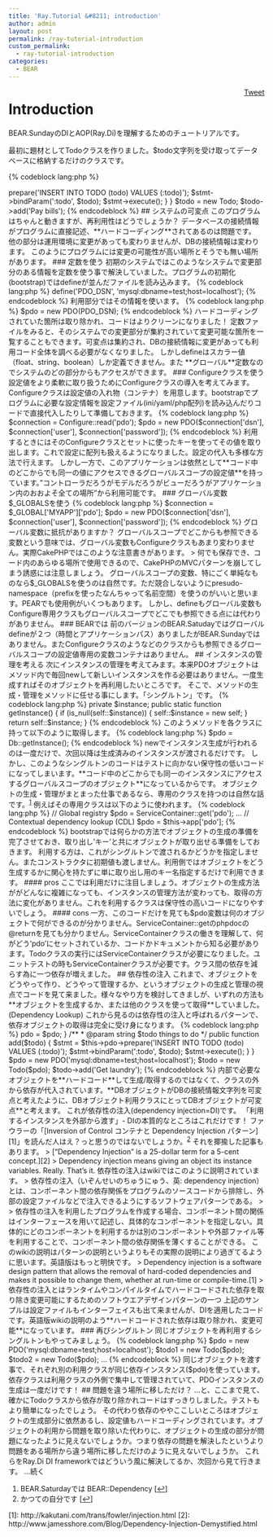 ```yaml
---
title: 'Ray.Tutorial &#8211; introduction'
author: admin
layout: post
permalink: /ray-tutorial-introduction
custom_permalink:
  - ray-tutorial-introduction
categories:
  - BEAR
---
```

<div style="float: right; margin-left: 10px;">
  <a href="https://twitter.com/share" class="twitter-share-button" data-count="vertical" data-url="http://www.bear-project.net/blog/ray-tutorial-introduction">Tweet</a>
</div>

# Introduction

BEAR.SundayのDIとAOP(Ray.Di)を理解するためのチュートリアルです。

最初に題材としてTodoクラスを作りました。$todo文字列を受け取ってデータベースに格納するだけのクラスです。

{% codeblock lang:php %}
<?php
class Todo
{
    /**
     * @param $todo
     */
    public function add($todo)
    {
        $pdo = new PDO('mysql:dbname=test;host=localhost');
        $stmt = $pdo->prepare('INSERT INTO TODO (todo) VALUES (:todo)');
        $stmt->bindParam(':todo', $todo);
        $stmt->execute();
    }
}
$todo = new Todo;
$todo->add('Pay bills');
{% endcodeblock %}

## システムの可変点

このプログラムはちゃんと動きますが、再利用性はどうでしょうか？  
データベースの接続情報がプログラムに直接記述、**ハードコーディング**されてあるのは問題です。

他の部分は運用環境に変更があっても変わりませんが、DBの接続情報は変わります。  
このようにプログラムには変更の可能性が高い場所とそうでも無い場所があります。

### 定数を使う

初期のシステムではこのようなシステムで変更部分のある情報を定数を使う事で解決していました。プログラムの初期化(bootstrap)ではdefineが並んだファイルを読み込みます。

{% codeblock lang:php %}
define('PDO_DSN', 'mysql:dbname=test;host=localhost');
{% endcodeblock %}

利用部分ではその情報を使います。

{% codeblock lang:php %}
$pdo = new PDO(PDO_DSN);
{% endcodeblock %}

ハードコーディングされていた箇所は取り除かれ、コードはよりクリーンになりました！

定数ファイルをみると、そのシステムでの変更部分が集約されていて変更可能な箇所を一覧することもできます。可変点は集約され、DBの接続情報に変更があっても利用コード全体を調べる必要がなくなりました。

しかしdefineはスカラー値（float、string、boolean）しか定義できません。また **グローバル**定数なのでシステムのどの部分からもアクセスができます。

### Configureクラスを使う

設定値をより柔軟に取り扱うためにConfigureクラスの導入を考えてみます。

Configureクラスは設定値の入れ物（コンテナ）を用意します。bootstrapでプログラムに必要な設定情報を設定ファイル(ini/yaml/php配列)を読み込んだりコードで直接代入したりして準備しておきます。

{% codeblock lang:php %}
$connection = Configure::read('pdo');
$pdo = new PDO($connection['dsn'], $connection['user'], $connection['password']);
{% endcodeblock %}

利用するときにはそのConfigureクラスとセットに使ったキーを使ってその値を取り出します。これで設定に配列も扱えるようになりました。設定の代入も多様な方法で行えます。

しかし一方で、このアプリケーションは依然として**コード中のどこからでも同一の値にアクセスできるグローバルスコープの設定値**を持っています。&#8221;コントローラだろうがモデルだろうがビューだろうがアプリケーション内のおおよそ全ての場所&#8221;から利用可能です。

### グローバル変数$_GLOBALSを使う

{% codeblock lang:php %}
$connection = $_GLOBAL['MYAPP']['pdo'];
$pdo = new PDO($connection['dsn'], $connection['user'], $connection['password']);
{% endcodeblock %}

グローバル変数に抵抗がありますか？ グローバルスコープでどこからも参照できる変数という意味では、グローバル変数もConfigureクラスもあまり変わりません。実際CakePHPではこのような注意書きがあります。

> 何でも保存でき、コード内のあらゆる場所で使用できるので、CakePHPのMVCパターンを崩してしまう誘惑には注意しましょう。 

グローバルスコープの変数、特にごく単純なものなら$_GLOBALSを使うのは自然です。ただ競合しないようにpresudo-namespace（prefixを使ったなんちゃって名前空間）を使うのがいいと思います。PEARでも使用例がいくつもあります。

しかし、defineもグローバル変数もConfigure専用クラスもグローバルスコープでどこでも参照できる点には代わりがありません。

### BEARでは

前のバージョンのBEAR.Satudayではグローバルdefineが２つ（時間とアプリケーションパス）ありましたがBEAR.Sundayではありません。またConfigureクラスのようなどのクラスからも参照できるグローバルスコープの設定値専用の変数コンテナはありません。

## インスタンスの管理を考える

次にインスタンスの管理を考えてみます。本来PDOオブジェクトはメソッド内で毎回newして新しいインスタンスを作る必要はありません。一度生成すればそのオブジェクトを再利用したいところです。

そこで、メソッドの生成・管理をメソッドに任せる事にします。「シングルトン」です。

{% codeblock lang:php %}
    private $instance;

    public static function getInstance()
    {
        if (is_null(self::$instance)) {
            self::$instance = new self;
        }
        return self::$instance;
    }
{% endcodeblock %}

このようメソッドを各クラスに持って以下のように取得します。

{% codeblock lang:php %}
$pdo = Db::getInstance();
{% endcodeblock %}
newでインスタンス生成が行われるのは一度だけで、次回以降は生成済みのインスタンスが渡されるだけです。

しかし、このようなシングルトンのコードはテストに向かない保守性の低いコードになってしまいます。**コード中のどこからでも同一のインスタンスにアクセスするグローバルスコープのオブジェクト**になっているからです。

オブジェクトの生成・管理がまとまった仕事であるなら、専用のクラスを持つのは自然な話です。<sup><a href="#footnote_0_2022" id="identifier_0_2022" class="footnote-link footnote-identifier-link" title="BEAR.Saturdayでは BEAR::Dependency">1</a></sup>  
例えばその専用クラスは以下のように使われます。

{% codeblock lang:php %}
// Global registry
$pdo = ServiceContainer::get('pdo');
...
// Contextual dependency lookup (CDL)
$pdo = $this->app['pdo'];
{% endcodeblock %}

bootstrapでは何らかの方法でオブジェクトの生成の準備を完了させておき、取り出し&#8217;キー&#8217;と共にオブジェクトが取り出せる準備をしておきます。

利用する方は、これがシングルトンで渡されるかどうかを指定しません。またコンストラクタに初期値も渡しません。利用側ではオブジェクトをどう生成するかに関心を持たずに単に取り出し用のキー名指定するだけで利用できます。

#### pros

ここでは利用だけに注目しましょう。オブジェクトの生成方法ががどんなに複雑になっても、インスタンスの管理方法が変わっても、取得の方法に変化がありません。これを利用するクラスは保守性の高いコードになりやすいでしょう。

#### cons

一方、このコードだけを見ても$pdo変数は何のオブジェクトで何ができるのが分かりません。ServiceContainer::getのphpdocの@returnを見ても分かりません。ServiceContainerクラスの働きを理解して、何がどう&#8217;pdo&#8217;にセットされているか、コードかドキュメントから知る必要があります。Todoクラスの実行にはServiceContainerクラスが必要になりました。ユニットテストの時もServiceContainerクラスが必要です。クラス間の依存を減らす為に一つ依存が増えました。

## 依存性の注入

これまで、オブジェクトをどうやって作り、どうやって管理するか、というオブジェクトの生成と管理の視点でコードを見て来ました。様々なやり方を検討してきましが、いずれの方法も **オブジェクトを生成するか、または他のクラスを使って取得**していました。(Dependency Lookup) これから見るのは依存性の注入と呼ばれるパターンで、依存オブジェクトの取得は完全に受け身になります。

{% codeblock lang:php %}
<?php
class Todo
{
    /**
     * @var PDO
     */
    private $pdo;

    /**
     * @param PDO $pdo
     */
    public function __construct(PDO $pdo)
    {
        $this->pdo = $pdo;
    }

    /**
     * @param string $todo things to do
     */
    public function add($todo)
    {
        $stmt = $this->pdo->prepare('INSERT INTO TODO (todo) VALUES (:todo)');
        $stmt->bindParam(':todo', $todo);
        $stmt->execute();
    }
}
$pdo = new PDO('mysql:dbname=test;host=localhost');
$todo = new Todo($pdo);
$todo->add('Get laundry');
{% endcodeblock %}

内部で必要なオブジェクトを**ハードコード**して生成/取得するのではなくて、クラスの外から依存が代入されています。**DBオブジェクトがDBの接続情報文字列を可変点と考えたように、DBオブジェクト利用クラスにとってDBオブジェクトが可変点**と考えます。

これが依存性の注入(dependency injection=DI)です。

「利用するインスタンスを外部から渡す」- DIの本質的なところはこれだけです！

ファウラーの「[Inversion of Control コンテナと Dependency Injection パターン][1]」を読んだ人はえ？っと思うのではないでしょうか。<sup><a href="#footnote_1_2022" id="identifier_1_2022" class="footnote-link footnote-identifier-link" title="かつての自分です">2</a></sup>

それを揶揄した記事もあります。

> [&#8220;Dependency Injection&#8221; is a 25-dollar term for a 5-cent concept.][2]  
> Dependency injection means giving an object its instance variables. Really. That&#8217;s it.

依存性の注入はwikiではこのように説明されています。

> 依存性の注入（いぞんせいのちゅうにゅう、英: dependency injection）とは、コンポーネント間の依存関係をプログラムのソースコードから排除し、外部の設定ファイルなどで注入できるようにするソフトウェアパターンである。
> 
> 依存性の注入を利用したプログラムを作成する場合、コンポーネント間の関係はインターフェースを用いて記述し、具体的なコンポーネントを指定しない。具体的にどのコンポーネントを利用するかは別のコンポーネントや外部ファイル等を利用することで、コンポーネント間の依存関係を薄くすることができる。 

このwikiの説明はパターンの説明というよりもその実際の説明により過ぎてるように思います。英語版はもっと明快です。

> Dependency injection is a software design pattern that allows the removal of hard-coded dependencies and makes it possible to change them, whether at run-time or compile-time.[1] 

> 依存性の注入とはランタイムやコンパイルタイムでハードコードされた依存を取り除き変更可能にするためのソフトウエアデザインパターンの一つ

上記のサンプルは設定ファイルもインターフェイスも出て来ませんが、DIを適用したコードです。英語版wikiの説明のよう**ハードコードされた依存は取り除かれ、変更可能**になっています。

### 再びシングルトン

同じオブジェクトを再利用するシングルトンもやってみましょう。

{% codeblock lang:php %}
$pdo = new PDO('mysql:dbname=test;host=localhost');
$todo1 = new Todo($pdo);
$todo2 = new Todo($pdo);
...
{% endcodeblock %}

同じオブジェクトを渡す事で、それぞれ別の利用クラスが同じ依存インスタンス($pdo)を使っています。依存クラスは利用クラスの外側で集中して管理されていて、PDOインスタンスの生成は一度だけです！

## 問題を違う場所に移しただけ？

&#8230;と、ここまで見て、確かにTodoクラスから依存が取り除かれコードはすっきりしました。テストもより簡単になったでしょう。

その代わり依存のややここしいところはオブジェクトの生成部分に依然あるし、設定値もハードコーディングされています。オブジェクトの利用から問題を取り除いた代わりに、オブジェクトの生成の部分が問題になったように見えないでしょうか。つまり依存の問題を解決したというより問題をある場所から違う場所に移しただけのように見えないでしょうか。

これらをRay.Di DI frameworkではどういう風に解決してるか、次回から見て行きます。

&#8230;続く

<ol class="footnotes">
  <li id="footnote_0_2022" class="footnote">
    BEAR.Saturdayでは BEAR::Dependency [<a href="#identifier_0_2022" class="footnote-link footnote-back-link">&#8617;</a>]
  </li>
  <li id="footnote_1_2022" class="footnote">
    かつての自分です [<a href="#identifier_1_2022" class="footnote-link footnote-back-link">&#8617;</a>]
  </li>
</ol>

 [1]: http://kakutani.com/trans/fowler/injection.html
 [2]: http://www.jamesshore.com/Blog/Dependency-Injection-Demystified.html